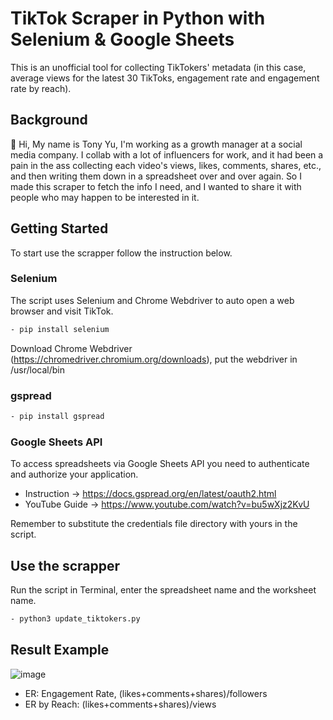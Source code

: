# TikTok Scraper in Python with Selenium & Google Sheets
This is an unofficial tool for collecting TikTokers' metadata (in this case, average views for the latest 30 TikToks, engagement rate and engagement rate by reach).

## Background
👋 Hi, My name is Tony Yu, I'm working as a growth manager at a social media company. I collab with a lot of influencers for work, and it had been a pain in the ass collecting each video's views, likes, comments, shares, etc., and then writing them down in a spreadsheet over and over again. So I made this scraper to fetch the info I need, and I wanted to share it with people who may happen to be interested in it.

## Getting Started
To start use the scrapper follow the instruction below.

### Selenium
The script uses Selenium and Chrome Webdriver to auto open a web browser and visit TikTok.
```sh
- pip install selenium
```
Download Chrome Webdriver (https://chromedriver.chromium.org/downloads), put the webdriver in /usr/local/bin

### gspread
```sh
- pip install gspread
```

### Google Sheets API
To access spreadsheets via Google Sheets API you need to authenticate and authorize your application.
- Instruction -> https://docs.gspread.org/en/latest/oauth2.html
- YouTube Guide -> https://www.youtube.com/watch?v=bu5wXjz2KvU

Remember to substitute the credentials file directory with yours in the script.

## Use the scrapper
Run the script in Terminal, enter the spreadsheet name and the worksheet name.
```sh
- python3 update_tiktokers.py
```

## Result Example
![image](https://user-images.githubusercontent.com/49832190/188074532-1ffa3149-8fc3-444d-985e-8e1ff34bdec0.png)

- ER: Engagement Rate, (likes+comments+shares)/followers
- ER by Reach: (likes+comments+shares)/views
